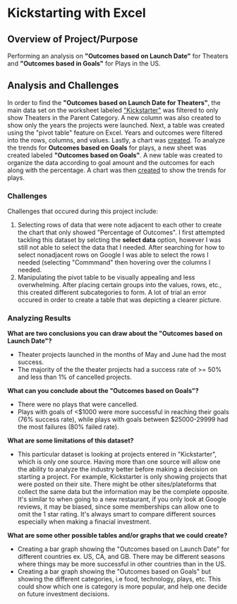 # Kickstarting with Excel
## Overview of Project/Purpose
Performing an analysis on **"Outcomes based on Launch Date"** for Theaters and **"Outcomes based in Goals"** for Plays in the US.
## Analysis and Challenges 
In order to find the **"Outcomes based on Launch Date for Theaters"**, the main data set on the worksheet labeled ["Kickstarter"](https://github.com/tutran90/kickstarter-analysis/blob/main/Kickstarter_Challenge.xlsx%202.zip) was filtered to only show Theaters in the Parent Category. A new column was also created to show only the years the projects were launched. Next, a table was created using the "pivot table" feature on Excel. Years and outcomes were filtered into the rows, columns, and values. Lastly, a chart was [created](https://user-images.githubusercontent.com/90367435/132954844-b0441f4e-a5c3-4747-931d-75b01040ce6c.png). To analyze the trends for **Outcomes based on Goals** for plays, a new sheet was created labeled **"Outcomes based on Goals"**. A new table was created to organize the data according to goal amount and the outcomes for each along with the percentage. A chart was then [created](https://user-images.githubusercontent.com/90367435/132954897-c227865f-e122-41c5-bec6-4769adc543b7.png) to show the trends for plays. 
### **Challenges**
Challenges that occured during this project include:
1. Selecting rows of data that were note adjacent to each other to create the chart that only showed "Percentage of Outcomes". I first attempted tackling this dataset by selcting the **select data** option, however I was still not able to select the data that I needed. After searching for how to select nonadjacent rows on Google I was able to select the rows I needed (selecting "Commmand" then hovering over the columns I needed.
2. Manipulating the pivot table to be visually appealing and less overwhelming. After placing certain groups into the values, rows, etc., this created different subcategories to form. A lot of trial an error occured in order to create a table that was depicting a clearer picture. 
### **Analyzing Results**
**What are two conclusions you can draw about the "Outcomes based on Launch Date"?**

- Theater projects launched in the months of May and June had the most success. 
- The majority of the the theater projects had a success rate of >= 50% and less than 1% of cancelled projects. 

**What can you conclude about the "Outcomes based on Goals"?**

- There were no plays that were cancelled. 
- Plays with goals of <$1000 were more successful in reaching their goals (76% success rate), while plays with goals between $25000-29999 had the most failures (80% failed rate).

**What are some limitations of this dataset?**

- This particular dataset is looking at projects entered in "Kickstarter", which is only one source. Having more than one source will allow one the ability to analyze the industry better before making a decision on starting a project. For example, Kickstarter is only showing projects that were posted on their site. There might be other sites/plateforms that collect the same data but the information may be the complete opposite. It's similar to when going to a new restaurant, if you only look at Google reviews, it may be biased, since some memberships can allow one to omit the 1 star rating. It's always smart to compare different sources especially when making a finacial investment. 

**What are some other possible tables and/or graphs that we could create?**

- Creating a bar graph showing the "Outcomes based on Launch Date" for different countries ex. US, CA, and GB. There may be different seasons where things may be more successful in other countries than in the US. 
- Creating a bar graph showing the "Outcomes based on Goals" but showing the different categories, i.e food, technology, plays, etc. This could show which one is category is more popular, and help one decide on future investment decisions. 
